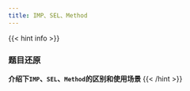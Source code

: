 ```yaml
---
title: IMP、SEL、Method
---
```


{{< hint info >}}
### 题目还原

**介绍下`IMP`、`SEL`、`Method`的区别和使用场景**
{{< /hint >}}
